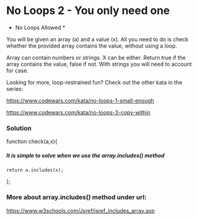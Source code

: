 # No Loops 2 - You only need one

- No Loops Allowed \*

You will be given an array (a) and a value (x). All you need to do is check whether the provided array contains the value, without using a loop.

Array can contain numbers or strings. X can be either. Return true if the array contains the value, false if not. With strings you will need to account for case.

Looking for more, loop-restrained fun? Check out the other kata in the series:

https://www.codewars.com/kata/no-loops-1-small-enough

https://www.codewars.com/kata/no-loops-3-copy-within

### Solution

function check(a,x){

##### It is simple to solve when we use the array.includes() method

    return a.includes(x);

};

### More about array.includes() method under url:

https://www.w3schools.com/Jsref/jsref_includes_array.asp
